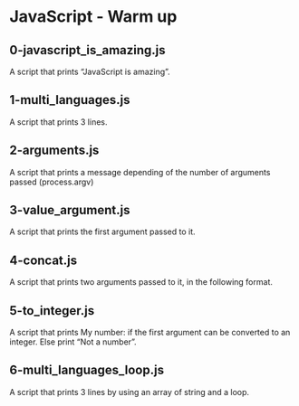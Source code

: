 # JavaScript - Warm up
## 0-javascript_is_amazing.js
A script that prints “JavaScript is amazing”.
## 1-multi_languages.js
A script that prints 3 lines.
## 2-arguments.js
A script that prints a message depending of the number of arguments passed (process.argv)
## 3-value_argument.js
A script that prints the first argument passed to it.
## 4-concat.js
A script that prints two arguments passed to it, in the following format.
## 5-to_integer.js
A script that prints My number: <first argument converted in integer> if the first argument can be converted to an integer. Else print “Not a number”.
## 6-multi_languages_loop.js
A script that prints 3 lines by using an array of string and a loop.
